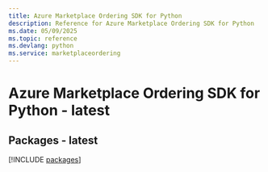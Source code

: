 ```yaml
---
title: Azure Marketplace Ordering SDK for Python
description: Reference for Azure Marketplace Ordering SDK for Python
ms.date: 05/09/2025
ms.topic: reference
ms.devlang: python
ms.service: marketplaceordering
---
```

# Azure Marketplace Ordering SDK for Python - latest
## Packages - latest
[!INCLUDE [packages](marketplace-ordering-index.md)]